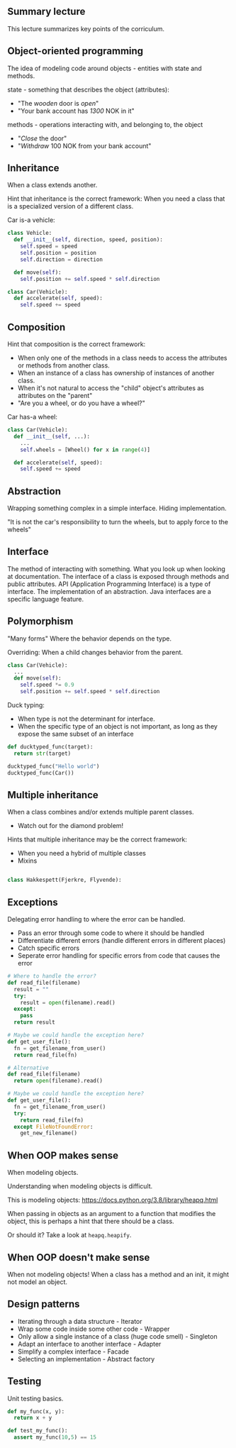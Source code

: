 Summary lecture
------------------

This lecture summarizes key points of the corriculum.

Object-oriented programming
-------------------------

The idea of modeling code around objects - entities with state and methods.

state - something that describes the object (attributes): 
* "The *wooden* door is *open*"
* "Your bank account has *1300* NOK in it"

methods - operations interacting with, and belonging to, the object
* "*Close* the door"
* "*Withdraw* 100 NOK from your bank account"

Inheritance
----------------

When a class extends another.

Hint that inheritance is the correct framework:
When you need a class that is a specialized version of a different class.

Car is-a vehicle:

```python
class Vehicle:
  def __init__(self, direction, speed, position):
    self.speed = speed
    self.position = position
    self.direction = direction

  def move(self):
    self.position += self.speed * self.direction

class Car(Vehicle):
  def accelerate(self, speed):
    self.speed += speed
```

Composition
---------------

Hint that composition is the correct framework:
- When only one of the methods in a class needs
  to access the attributes or methods from another class.
- When an instance of a class has ownership of instances
  of another class.
- When it's not natural to access the "child" object's attributes
  as attributes on the "parent"
- "Are you a wheel, or do you have a wheel?"

Car has-a wheel:

```python
class Car(Vehicle):
  def __init__(self, ...):
    ...
    self.wheels = [Wheel() for x in range(4)]

  def accelerate(self, speed):
    self.speed += speed
```

Abstraction
-------------------

Wrapping something complex in a simple interface.
Hiding implementation.

"It is not the car's responsibility to turn the wheels,
but to apply force to the wheels"

Interface
-------------------

The method of interacting with something.
What you look up when looking at documentation.
The interface of a class is exposed through methods and public attributes.
API (Application Programming Interface) is a type of interface.
The implementation of an abstraction.
Java interfaces are a specific language feature.


Polymorphism
-------------------

"Many forms"
Where the behavior depends on the type.

Overriding:
When a child changes behavior from the parent.

```python
class Car(Vehicle):
  ...
  def move(self):
    self.speed *= 0.9
    self.position += self.speed * self.direction
```

Duck typing:
- When type is not the determinant for interface.
- When the specific type of an object is not important, as long
as they expose the same subset of an interface


```python
def ducktyped_func(target):
  return str(target)

ducktyped_func("Hello world")
ducktyped_func(Car())
```

Multiple inheritance
-------------------

When a class combines and/or extends multiple parent classes.
- Watch out for the diamond problem!

Hints that multiple inheritance may be the correct framework:
- When you need a hybrid of multiple classes
- Mixins

```python

class Hakkespett(Fjerkre, Flyvende):
```


Exceptions
-------------------

Delegating error handling to where the error can be handled.
- Pass an error through some code to where it should be handled
- Differentiate different errors (handle different errors in different places)
- Catch specific errors
- Seperate error handling for specific errors from code that causes the error

```python
# Where to handle the error?
def read_file(filename)
  result = ""
  try:
    result = open(filename).read()
  except:
    pass
  return result

# Maybe we could handle the exception here?
def get_user_file():
  fn = get_filename_from_user()
  return read_file(fn)
```

```python
# Alternative
def read_file(filename)
  return open(filename).read()

# Maybe we could handle the exception here?
def get_user_file():
  fn = get_filename_from_user()
  try:
    return read_file(fn)
  except FileNotFoundError:
    get_new_filename()
```


When OOP makes sense
-------------------

When modeling objects.  

Understanding when modeling objects is difficult.

This is modeling objects: https://docs.python.org/3.8/library/heapq.html

When passing in objects as an argument to a function that modifies the
object, this is perhaps a hint that there should be a class. 

Or should it? Take a look at `heapq.heapify`.


When OOP doesn't make sense
-------------------

When not modeling objects!
When a class has a method and an init, it might not model an object.


Design patterns
-------------------

* Iterating through a data structure - Iterator
* Wrap some code inside some other code - Wrapper
* Only allow a single instance of a class (huge code smell) - Singleton
* Adapt an interface to another interface - Adapter
* Simplify a complex interface - Facade
* Selecting an implementation - Abstract factory


Testing
------------------

Unit testing basics.

```python
def my_func(x, y):
  return x + y

def test_my_func():
  assert my_func(10,5) == 15
```
